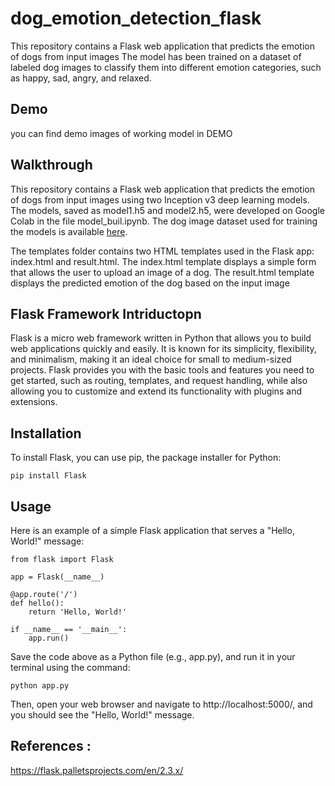 # dog_emotion_detection_flask

This repository contains a Flask web application that predicts the emotion of dogs from input images  The model has been trained on a dataset of labeled dog images to classify them into different emotion categories, such as happy, sad, angry, and relaxed.

## Demo 
you can find demo images of working model in DEMO 

## Walkthrough 
This repository contains a Flask web application that predicts the emotion of dogs from input images using two Inception v3 deep learning models. The models, saved as model1.h5 and model2.h5, were developed on Google Colab in the file model_buil.ipynb. 
The dog image dataset used for training the models is available [here](https://www.kaggle.com/datasets/devzohaib/dog-emotions-prediction).

The templates folder contains two HTML templates used in the Flask app: index.html and result.html. The index.html template displays a simple form that allows the user to upload an image of a dog. The result.html template displays the predicted emotion of the dog based on the input image


## Flask Framework Intriductopn
Flask is a micro web framework written in Python that allows you to build web applications quickly and easily. It is known for its simplicity, flexibility, and minimalism, making it an ideal choice for small to medium-sized projects. Flask provides you with the basic tools and features you need to get started, such as routing, templates, and request handling, while also allowing you to customize and extend its functionality with plugins and extensions.

## Installation
To install Flask, you can use pip, the package installer for Python:
```
pip install Flask
```

## Usage
Here is an example of a simple Flask application that serves a "Hello, World!" message:

```
from flask import Flask

app = Flask(__name__)

@app.route('/')
def hello():
    return 'Hello, World!'

if __name__ == '__main__':
    app.run()
  ```
  
Save the code above as a Python file (e.g., app.py), and run it in your terminal using the command:

```
python app.py
```
Then, open your web browser and navigate to http://localhost:5000/, and you should see the "Hello, World!" message.

## References :
https://flask.palletsprojects.com/en/2.3.x/
